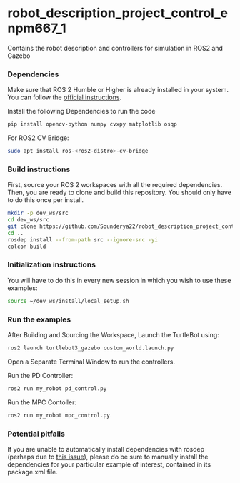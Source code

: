 # robot_description_project_control_enpm667_1
Contains the robot description and controllers for simulation in ROS2 and Gazebo


### Dependencies

Make sure that ROS 2 Humble or Higher is already installed in your system.
You can follow the [official instructions](https://docs.ros.org/en/jazzy/Installation.html).

Install the following Dependencies to run the code
```sh
pip install opencv-python numpy cvxpy matplotlib osqp
```
For ROS2 CV Bridge:
```sh
sudo apt install ros-<ros2-distro>-cv-bridge
```


### Build instructions

First, source your ROS 2 workspaces with all the required dependencies.
Then, you are ready to clone and build this repository.
You should only have to do this once per install.

```sh
mkdir -p dev_ws/src
cd dev_ws/src
git clone https://github.com/Sounderya22/robot_description_project_control_enpm667_1.git --branch development_final
cd ..
rosdep install --from-path src --ignore-src -yi
colcon build
```

### Initialization instructions

You will have to do this in every new session in which you wish to use these examples:

```sh
source ~/dev_ws/install/local_setup.sh
```

### Run the examples

After Building and Sourcing the Workspace, Launch the TurtleBot using:

```sh
ros2 launch turtlebot3_gazebo custom_world.launch.py
```
Open a Separate Terminal Window to run the controllers.

Run the PD Controller:

```sh
ros2 run my_robot pd_control.py
```
Run the MPC Contoller:

```sh
ros2 run my_robot mpc_control.py
```


### Potential pitfalls

If you are unable to automatically install dependencies with rosdep (perhaps due to [this issue](https://github.com/ros-infrastructure/rosdep/issues/733)), please do be sure to manually install the dependencies for your particular example of interest, contained in its package.xml file.

